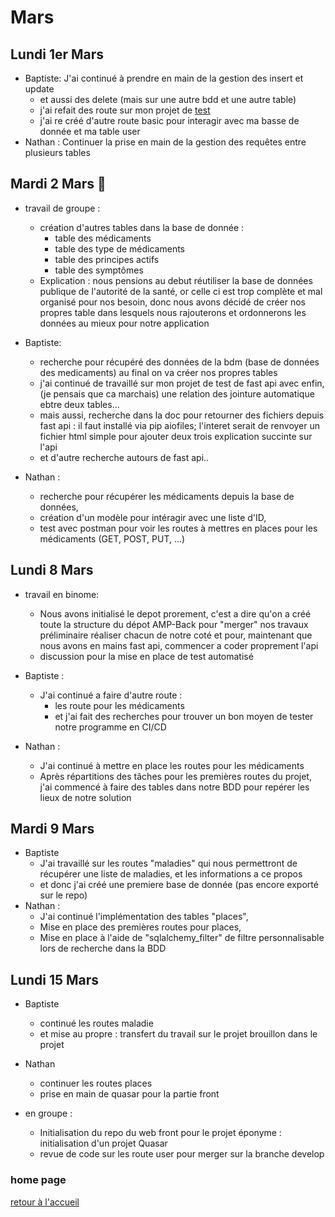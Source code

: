 # Mars 

## Lundi 1er Mars
- Baptiste: J'ai continué à prendre en main de la gestion des insert et update
  - et aussi des delete (mais sur une autre bdd et une autre table)
  - j'ai refait des route sur mon projet de [test]() 
  - j'ai re créé d'autre route basic pour interagir avec ma basse de donnée et ma table user
- Nathan : Continuer la prise en main de la gestion des requêtes entre plusieurs tables
## Mardi 2 Mars :birthday:
- travail de groupe : 
  - création d'autres tables dans la base de donnée :
    - table des médicaments
    - table des type de médicaments
    - table des principes actifs
    - table des symptômes
  - Explication : nous pensions au debut réutiliser la base de données publique de l'autorité de la santé, or celle ci est trop complète et mal organisé pour nos besoin, donc nous avons décidé de créer nos propres table dans lesquels nous rajouterons et ordonnerons les données au mieux pour notre application

- Baptiste:
  - recherche pour récupéré des données de la bdm (base de données des medicaments) au final on va créer nos propres tables
  - j'ai continué de travaillé sur mon projet de test de fast api avec enfin, (je pensais que ca marchais) une relation des jointure automatique ebtre deux tables...
  - mais aussi, recherche dans la doc pour retourner des fichiers depuis fast api : il faut installé via pip aiofiles; l'interet serait de renvoyer un fichier html simple pour ajouter deux trois explication succinte sur l'api
  - et d'autre recherche autours de fast api..

- Nathan :
  - recherche pour récupérer les médicaments depuis la base de données,
  - création d'un modèle pour intéragir avec une liste d'ID,
  - test avec postman pour voir les routes à mettres en places pour les médicaments (GET, POST, PUT, ...)

## Lundi 8 Mars 
- travail en binome:
  - Nous avons initialisé le depot prorement, c'est a dire qu'on a créé toute la structure du dépot AMP-Back pour "merger" nos travaux préliminaire réaliser chacun de notre coté et pour, maintenant que nous avons en mains fast api, commencer a coder proprement l'api
  - discussion pour la mise en place de test automatisé

- Baptiste : 
  - J'ai continué a faire d'autre route :
    - les route pour les médicaments
    - et j'ai fait des recherches pour trouver un bon moyen de tester notre programme en CI/CD

- Nathan :
  - J'ai continué à mettre en place les routes pour les médicaments
  - Après répartitions des tâches pour les premières routes du projet, j'ai commencé à faire des tables dans notre BDD pour repérer les lieux de notre solution


## Mardi 9 Mars
- Baptiste
  - J'ai travaillé sur les routes "maladies" qui nous permettront de récupérer une liste de maladies, et les informations a ce propos
  - et donc j'ai créé une premiere base de donnée (pas encore exporté sur le repo)
- Nathan :
    - J'ai continué l'implémentation des tables "places",
    - Mise en place des premières routes pour places,
    - Mise en place à l'aide  de "sqlalchemy_filter" de filtre personnalisable lors de recherche dans la BDD
    
## Lundi 15 Mars
- Baptiste
  - continué les routes maladie
  - et mise au propre : transfert du travail sur le projet brouillon dans le projet 
- Nathan
  - continuer les routes places
  - prise en main de quasar pour la partie front

- en groupe :
  - Initialisation du repo du web front pour le projet éponyme : initialisation d'un projet Quasar
  - revue de code sur les route user pour merger sur la branche develop

### home page
[retour à l'accueil](https://github.com/AMP-Organisation/AssitantMedicalPersonnel/blob/main/Suivi.md)

